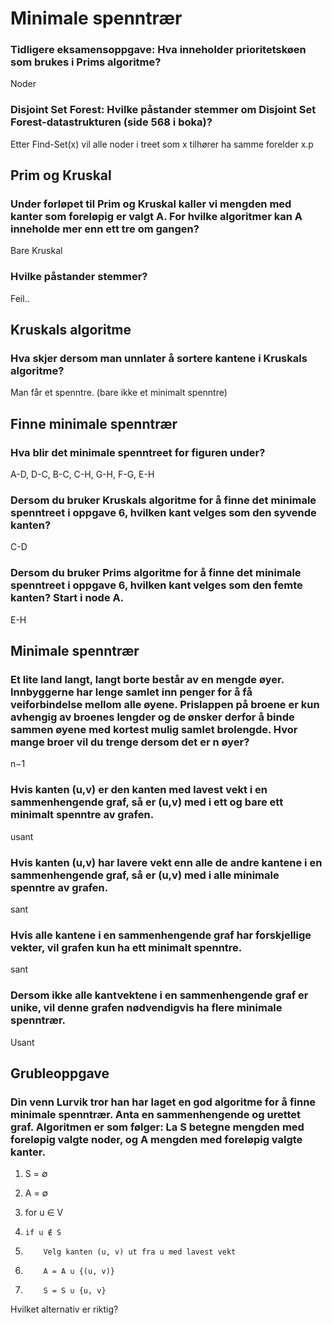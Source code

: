 # Minimale spenntrær

### Tidligere eksamensoppgave: Hva inneholder prioritetskøen som brukes i Prims algoritme?

Noder

### Disjoint Set Forest: Hvilke påstander stemmer om Disjoint Set Forest-datastrukturen (side 568 i boka)?

Etter Find-Set(x) vil alle noder i treet som x tilhører ha samme forelder x.p

## Prim og Kruskal

### Under forløpet til Prim og Kruskal kaller vi mengden med kanter som foreløpig er valgt A. For hvilke algoritmer kan A inneholde mer enn ett tre om gangen?

Bare Kruskal

### Hvilke påstander stemmer?

Feil..

## Kruskals algoritme 

### Hva skjer dersom man unnlater å sortere kantene i Kruskals algoritme?

Man får et spenntre. (bare ikke et minimalt spenntre)

## Finne minimale spenntrær

### Hva blir det minimale spenntreet for figuren under?

A-D, D-C, B-C, C-H, G-H, F-G, E-H

### Dersom du bruker Kruskals algoritme for å finne det minimale spenntreet i oppgave 6, hvilken kant velges som den syvende kanten?

C-D

### Dersom du bruker Prims algoritme for å finne det minimale spenntreet i oppgave 6, hvilken kant velges som den femte kanten? Start i node A.

E-H

## Minimale spenntrær

### Et lite land langt, langt borte består av en mengde øyer. Innbyggerne har lenge samlet inn penger for å få veiforbindelse mellom alle øyene. Prislappen på broene er kun avhengig av broenes lengder og de ønsker derfor å binde sammen øyene med kortest mulig samlet brolengde. Hvor mange broer vil du trenge dersom det er n øyer?

n−1

### Hvis kanten (u,v) er den kanten med lavest vekt i en sammenhengende graf, så er (u,v) med i ett og bare ett minimalt spenntre av grafen.

usant

### Hvis kanten (u,v) har lavere vekt enn alle de andre kantene i en sammenhengende graf, så er (u,v) med i alle minimale spenntre av grafen.

sant

### Hvis alle kantene i en sammenhengende graf har forskjellige vekter, vil grafen kun ha ett minimalt spenntre.

sant

### Dersom ikke alle kantvektene i en sammenhengende graf er unike, vil denne grafen nødvendigvis ha flere minimale spenntrær.

Usant

## Grubleoppgave 

### Din venn Lurvik tror han har laget en god algoritme for å finne minimale spenntrær. Anta en sammenhengende og urettet graf. Algoritmen er som følger: La S betegne mengden med foreløpig valgte noder, og A mengden med foreløpig valgte kanter.

1) S = ∅

2) A = ∅

3) for u ∈ V

4)     if u ∉ S

5)         Velg kanten (u, v) ut fra u med lavest vekt

6)         A = A ∪ {(u, v)}

7)         S = S ∪ {u, v}

Hvilket alternativ er riktig?


